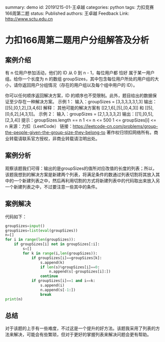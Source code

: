 summary: demo
id: 20191215-01-王卓越
categories: python
tags: 力扣竞赛166周第二题
status: Published 
authors: 王卓越
Feedback Link: http://www.sctu.edu.cn

# 力扣166周第二题用户分组解答及分析
## 案例介绍
有 n 位用户参加活动，他们的 ID 从 0 到 n - 1，每位用户都 恰好 属于某一用户组。给你一个长度为 n 的数组 groupSizes，其中包含每位用户所处的用户组的大小，请你返回用户分组情况（存在的用户组以及每个组中用户的 ID）。

你可以任何顺序返回解决方案，ID 的顺序也不受限制。此外，题目给出的数据保证至少存在一种解决方案。
示例 1：
输入：groupSizes = [3,3,3,3,3,1,3]
输出：[[5],[0,1,2],[3,4,6]]
解释： 
其他可能的解决方案有 [[2,1,6],[5],[0,4,3]] 和 [[5],[0,6,2],[4,3,1]]。
示例 2：
输入：groupSizes = [2,1,3,3,3,2]
输出：[[1],[0,5],[2,3,4]] 
提示：groupSizes.length == n
1 <= n <= 500
1 <= groupSizes[i] <= n
来源：力扣（LeetCode）
链接：https://leetcode-cn.com/problems/group-the-people-given-the-group-size-they-belong-to
著作权归领扣网络所有。商业转载请联系官方授权，非商业转载请注明出处。
## 案例分析
观察该题我们可得：输出的是groupSizes的值所对应改值的长度的列表；所以，该题我想到的解决方案是新建两个列表，将满足条件的数通过列表切割将其放入其中的一个新建列表之中，然后再利用切割的方式将新建列表中的代码取出来放入另一个新建列表之中，不过要注意一些其中的条件。
## 案例解决
代码如下：
```python
groupSizes=input()
groupSizes=list(eval(groupSizes))
n=[]
for i in range(len(groupSizes)):
    if groupSizes[i] not in groupSizes[:i]:
        s=[]
        for k in range(i,len(groupSizes)):
            if groupSizes[i]==groupSizes[k]:
                s.append(k)
                if len(s)%groupSizes[i]==0:
                    n.append(s[-groupSizes[i]:])
                continue
            if groupSizes[i]==1 and i==k:
                s.append(i)
                n.append(s[-1:])
                break 
print(n)
```
## 总结
对于该题的上手有一些难度，不过这是一个提升的好方法。该题我采用了列表的方法来解决，可能会有些繁琐，但对于更好的掌握列表来解决问题会更有帮助。

